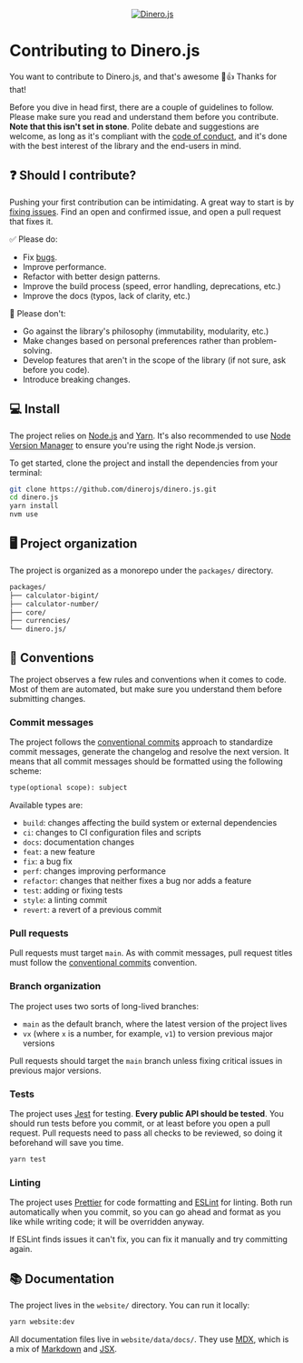 <p align="center">
  <a href="https://v2.dinerojs.com/docs">
    <img alt="Dinero.js" src=".github/banner.png">
  </a>
</p>

# Contributing to Dinero.js

You want to contribute to Dinero.js, and that's awesome 🎉👍 Thanks for that!

Before you dive in head first, there are a couple of guidelines to follow. Please make sure you read and understand them before you contribute. **Note that this isn't set in stone**. Polite debate and suggestions are welcome, as long as it's compliant with the [code of conduct](CODE_OF_CONDUCT.md), and it's done with the best interest of the library and the end-users in mind.

## ❓ Should I contribute?

Pushing your first contribution can be intimidating. A great way to start is by [fixing issues](https://github.com/dinerojs/dinero.js/issues). Find an open and confirmed issue, and open a pull request that fixes it.

✅ Please do:

- Fix [bugs](https://github.com/dinerojs/dinero.js/issues).
- Improve performance.
- Refactor with better design patterns.
- Improve the build process (speed, error handling, deprecations, etc.)
- Improve the docs (typos, lack of clarity, etc.)

🚫 Please don't:

- Go against the library's philosophy (immutability, modularity, etc.)
- Make changes based on personal preferences rather than problem-solving.
- Develop features that aren't in the scope of the library (if not sure, ask before you code).
- Introduce breaking changes.

## 💻 Install

The project relies on [Node.js](https://nodejs.org/) and [Yarn](https://yarnpkg.com/). It's also recommended to use [Node Version Manager](https://github.com/nvm-sh/nvm) to ensure you're using the right Node.js version.

To get started, clone the project and install the dependencies from your terminal:

```sh
git clone https://github.com/dinerojs/dinero.js.git
cd dinero.js
yarn install
nvm use
```

## 🖥️ Project organization

The project is organized as a monorepo under the `packages/` directory.

```txt
packages/
├── calculator-bigint/
├── calculator-number/
├── core/
├── currencies/
└── dinero.js/
```

## 📖 Conventions

The project observes a few rules and conventions when it comes to code. Most of them are automated, but make sure you understand them before submitting changes.

### Commit messages

The project follows the [conventional commits](https://www.conventionalcommits.org/) approach to standardize commit messages, generate the changelog and resolve the next version. It means that all commit messages should be formatted using the following scheme:

```txt
type(optional scope): subject
```

Available types are:

- `build`: changes affecting the build system or external dependencies
- `ci`: changes to CI configuration files and scripts
- `docs`: documentation changes
- `feat`: a new feature
- `fix`: a bug fix
- `perf`: changes improving performance
- `refactor`: changes that neither fixes a bug nor adds a feature
- `test`: adding or fixing tests
- `style`: a linting commit
- `revert`: a revert of a previous commit

### Pull requests

Pull requests must target `main`. As with commit messages, pull request titles must follow the [conventional commits](https://www.conventionalcommits.org/) convention.

### Branch organization

The project uses two sorts of long-lived branches:

- `main` as the default branch, where the latest version of the project lives
- `vx` (where `x` is a number, for example, `v1`) to version previous major versions

Pull requests should target the `main` branch unless fixing critical issues in previous major versions.

### Tests

The project uses [Jest](https://jestjs.io/) for testing. **Every public API should be tested**. You should run tests before you commit, or at least before you open a pull request. Pull requests need to pass all checks to be reviewed, so doing it beforehand will save you time.

```sh
yarn test
```

### Linting

The project uses [Prettier](https://prettier.io/) for code formatting and [ESLint](https://eslint.org/) for linting. Both run automatically when you commit, so you can go ahead and format as you like while writing code; it will be overridden anyway.

If ESLint finds issues it can't fix, you can fix it manually and try committing again.

## 📚 Documentation

The project lives in the `website/` directory. You can run it locally:

```sh
yarn website:dev
```

All documentation files live in `website/data/docs/`. They use [MDX](https://mdxjs.com/), which is a mix of [Markdown](https://daringfireball.net/projects/markdown/syntax) and [JSX](https://reactjs.org/docs/introducing-jsx.html).
